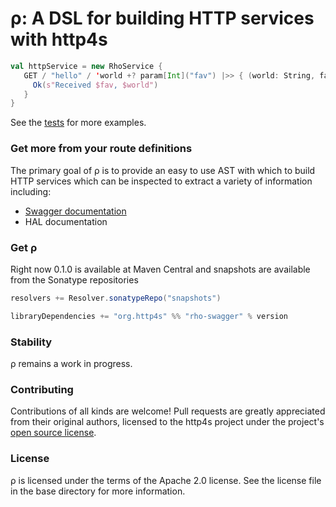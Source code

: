 # ρ: A DSL for building HTTP services with http4s

```scala
val httpService = new RhoService {
   GET / "hello" / 'world +? param[Int]("fav") |>> { (world: String, fav: Int) => 
     Ok(s"Received $fav, $world") 
   }
}
```
See the [tests](https://github.com/http4s/rho/blob/master/core/src/test/scala/org/http4s/rhotest/ApiExamples.scala) for more examples.

### Get more from your route definitions
The primary goal of ρ is to provide an easy to use AST with which to build HTTP services which can be inspected to extract a variety of information including:
* [Swagger documentation](http://swagger.wordnik.com/)
* HAL documentation

### Get ρ
Right now 0.1.0 is available at Maven Central and snapshots are available from the Sonatype repositories

```scala
resolvers += Resolver.sonatypeRepo("snapshots")

libraryDependencies += "org.http4s" %% "rho-swagger" % version

```

### Stability
ρ remains a work in progress.

### Contributing
Contributions of all kinds are welcome! Pull requests are greatly appreciated from their original authors, licensed to the http4s project under the project's [open source license](https://github.com/http4s/http4s/blob/master/LICENSE).

### License
ρ is licensed under the terms of the Apache 2.0 license. See the license file in the base directory for more information.
